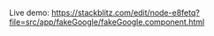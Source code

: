 Live demo: https://stackblitz.com/edit/node-e8fetq?file=src/app/fakeGoogle/fakeGoogle.component.html
